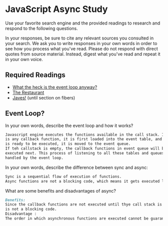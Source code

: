 # JavaScript Async Study

Use your favorite search engine and the provided readings to research and
respond to the following questions.

In your responses, be sure to cite any relevant sources you consulted in your
search. We ask you to write responses in your own words in order to see how you
process what you've read. Please do not respond with direct quotes from source
material. Instead, digest what you've read and repeat it in your own voice.

## Required Readings

-   [What the heck is the event loop anyway?](https://www.youtube.com/watch?v=8aGhZQkoFbQ)
-   [The Restaurant](https://www.codeschool.com/blog/2014/10/30/understanding-node-js/)
-   [Javes!](https://www.discovermeteor.com/blog/understanding-sync-async-javascript-node/) (until section on fibers)

## Event Loop?

In your own words, describe the event loop and how it works?

```md
Javascript engine executes the functions available in the call stack. If there
is any callback function, it is first loaded into the event table, and when it
is ready to be executed, it is moved to the event queue.
If teh callstack is empty, the callback functions in event queue will be
executed next. This process of listening to all these tables and queues are
handled by the event loop.
```

In your own words, describe the difference between sync and async:

```md
Sync is a sequential flow of execution of functions.
Async functions are not a blocking code, which means it gets executed later.
```

What are some benefits and disadvantages of async?

```md
Benefits:
Since the callback functions are not executed until thye call stack is free, it
is not a blocking code.
Disadvantage :
The order in which asynchronous functions are executed cannot be guaranteed.
```

